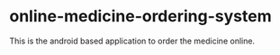 # online-medicine-ordering-system
This is the android based application to order the medicine online.
